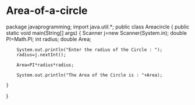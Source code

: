 # Area-of-a-circle
package javaprogramming;
import java.util.*;
public class Areacircle {
	public static void main(String[] args) {
		Scanner j=new Scanner(System.in);
		double PI=Math.PI;
		int radius;
		double Area;
		
		System.out.println("Enter the radius of the Circle : ");
		radius=j.nextInt();
		
		Area=PI*radius*radius;
		
		System.out.println("The Area of the Circle is : "+Area);

	}


}
